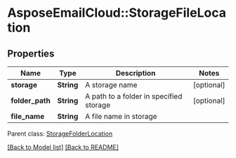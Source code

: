 # AsposeEmailCloud::StorageFileLocation
## Properties
Name | Type | Description | Notes
------------ | ------------- | ------------- | -------------
**storage** | **String** | A storage name              | [optional] 
**folder_path** | **String** | A path to a folder in specified storage              | [optional] 
**file_name** | **String** | A file name in storage              | 

 Parent class: [StorageFolderLocation](StorageFolderLocation.md)

[[Back to Model list]](Models.md) [[Back to README]](README.md)



